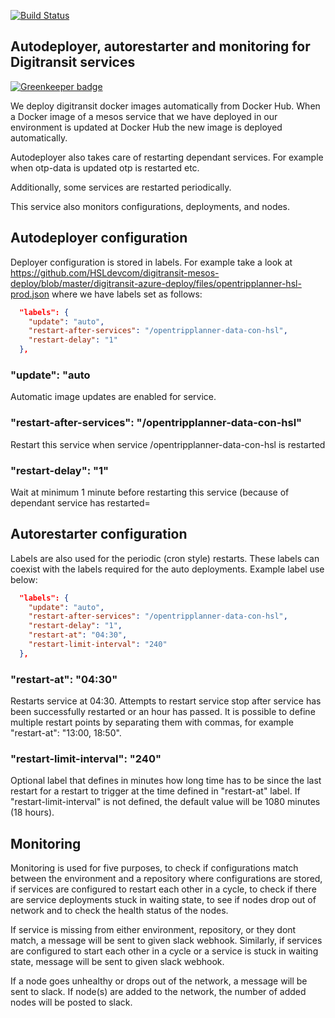 [![Build Status](https://travis-ci.org/HSLdevcom/digitransit-deployer.svg?branch=master)](https://travis-ci.org/HSLdevcom/digitransit-deployer)

## Autodeployer, autorestarter and monitoring for Digitransit services

[![Greenkeeper badge](https://badges.greenkeeper.io/HSLdevcom/digitransit-deployer.svg)](https://greenkeeper.io/)

We deploy digitransit docker images automatically from Docker Hub. When a Docker image of a mesos service that we have deployed in our environment is updated at Docker Hub the new image is deployed automatically.

Autodeployer also takes care of restarting dependant services. For example when otp-data is updated otp is restarted etc.

Additionally, some services are restarted periodically.

This service also monitors configurations, deployments, and nodes. 

## Autodeployer configuration

Deployer configuration is stored in labels. For example take a look at https://github.com/HSLdevcom/digitransit-mesos-deploy/blob/master/digitransit-azure-deploy/files/opentripplanner-hsl-prod.json where we have labels set as follows:

```json
  "labels": {
    "update": "auto",
    "restart-after-services": "/opentripplanner-data-con-hsl",
    "restart-delay": "1"
  },
```

### "update": "auto
Automatic image updates are enabled for service.

### "restart-after-services": "/opentripplanner-data-con-hsl"
Restart this service when service /opentripplanner-data-con-hsl is restarted

### "restart-delay": "1"
Wait at minimum 1 minute before restarting this service (because of dependant service has restarted=

## Autorestarter configuration

Labels are also used for the periodic (cron style) restarts. These labels can coexist with the labels required for the auto deployments. Example label use below:

```json
  "labels": {
    "update": "auto",
    "restart-after-services": "/opentripplanner-data-con-hsl",
    "restart-delay": "1",
    "restart-at": "04:30",
    "restart-limit-interval": "240"
  },
```

### "restart-at": "04:30"
Restarts service at 04:30. Attempts to restart service stop after service has been successfully restarted or an hour has passed. It is possible to define multiple restart points by separating them with commas, for example "restart-at": "13:00, 18:50".

### "restart-limit-interval": "240"
Optional label that defines in minutes how long time has to be since the last restart for a restart to trigger at the time defined in "restart-at" label. If "restart-limit-interval" is not defined, the default value will be 1080 minutes (18 hours).

## Monitoring

Monitoring is used for five purposes, to check if configurations match between the environment and a repository where configurations are stored, if services are configured to restart each other in a cycle, to check if there are service deployments stuck in waiting state, to see if nodes drop out of network and to check the health status of the nodes.

If service is missing from either environment, repository, or they dont match, a message will be sent to given slack webhook. Similarly, if services are configured to start each other in a cycle or a service is stuck in waiting state, message will be sent to given slack webhook.

If a node goes unhealthy or drops out of the network, a message will be sent to slack. If node(s) are added to the network, the number of added nodes will be posted to slack.
